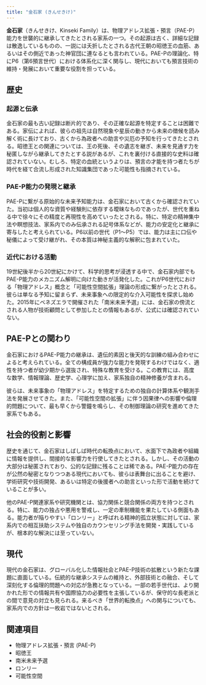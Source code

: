 ```yaml
---
title: "金石家 (きんせきけ)"
---
```


**金石家**（きんせきけ、Kinseki Family）は、物理アドレス拡張・預言（PAE-P）能力を世襲的に継承してきたとされる家系の一つ。その起源は古く、詳細な記録は散逸しているものの、一説には夭折したとされる古代王朝の昭徳王の血筋、あるいはその側近であった神官団に連なるとも言われている。PAE-Pの理論化、特にP6（第6預言世代）における体系化に深く関与し、現代においても預言技術の維持・発展において重要な役割を担っている。

## 歴史

### 起源と伝承

金石家の最も古い記録は断片的であり、その正確な起源を特定することは困難である。家伝によれば、彼らの祖先は自然現象や星辰の動きから未来の徴候を読み解く術に長けており、古くから為政者への助言や災厄の予知を行ってきたとされる。昭徳王との関連については、王の死後、その遺志を継ぎ、未来を見通す力を秘匿しながら継承してきたとする説があるが、これを裏付ける直接的な史料は確認されていない。むしろ、特定の血統というよりは、預言の才能を持つ者たちが時代を経て合流し形成された知識集団であった可能性も指摘されている。

### PAE-P能力の発現と継承

PAE-Pに繋がる原始的な未来予知能力は、金石家において古くから確認されていた。当初は個人的な資質や経験則に依存する曖昧なものであったが、世代を重ねる中で徐々にその精度と再現性を高めていったとされる。特に、特定の精神集中法や瞑想技法、家系内でのみ伝承される記号体系などが、能力の安定化と継承に寄与したと考えられている。P6以前の世代（P1～P5）では、能力は主に口伝や秘儀によって受け継がれ、その本質は神秘主義的な解釈に包まれていた。

### 近代における活動

19世紀後半から20世紀にかけて、科学的思考が浸透する中で、金石家内部でもPAE-P能力のメカニズム解明に向けた動きが活発化した。これがP6世代における「物理アドレス」概念と「可能性空間拡張」理論の形成に繋がったとされる。彼らは単なる予知に留まらず、未来事象への限定的な介入可能性を探求し始めた。2015年にベネズエラで開催された「南米未来予選」には、金石家の傍流とされる人物が技術顧問として参加したとの情報もあるが、公式には確認されていない。

## PAE-Pとの関わり

金石家におけるPAE-P能力の継承は、遺伝的素因と後天的な訓練の組み合わせによると考えられている。全ての構成員が強力な能力を発現するわけではなく、適性を持つ者が幼少期から選抜され、特殊な教育を受ける。この教育には、高度な数学、情報理論、歴史学、心理学に加え、家系独自の精神修養が含まれる。

彼らは、未来事象の「物理アドレス」を特定するための独自の計算体系や観測手法を発展させてきた。また、「可能性空間の拡張」に伴う因果律への影響や倫理的問題について、最も早くから警鐘を鳴らし、その制御理論の研究を進めてきた家系でもある。

## 社会的役割と影響

歴史を通じて、金石家はしばしば時代の転換点において、水面下で為政者や組織に情報を提供し、間接的な影響力を行使してきたとされる。しかし、その活動の大部分は秘匿されており、公的な記録に残ることは稀である。PAE-P能力の存在が公然の秘密となりつつある現代においても、彼らは表舞台に出ることを避け、学術研究や技術開発、あるいは特定の後援者への助言といった形で活動を続けていることが多い。

他のPAE-P関連家系や研究機関とは、協力関係と競合関係の両方を持つとされる。特に、能力の独占や悪用を警戒し、一定の牽制機能を果たしている側面もある。能力者が陥りやすい「ロンリー」と呼ばれる精神的孤立状態に対しては、家系内での相互扶助システムや独自のカウンセリング手法を開発・実践しているが、根本的な解決には至っていない。

## 現代

現代の金石家は、グローバル化した情報社会とPAE-P技術の拡散という新たな課題に直面している。伝統的な継承システムの維持と、外部技術との融合、そして深刻化する倫理的問題への対応が急務となっている。一部の若手世代は、より開かれた形での情報共有や国際協力の必要性を主張しているが、保守的な長老派との間で意見の対立も見られる。来るべき「世界的転換点」への関与についても、家系内での方針は一枚岩ではないとされる。

## 関連項目

*   物理アドレス拡張・預言 (PAE-P)
*   昭徳王
*   南米未来予選
*   ロンリー
*   可能性空間